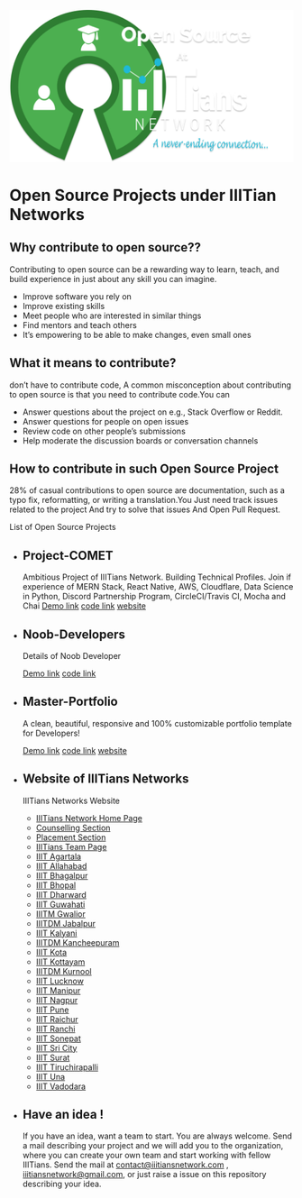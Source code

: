 ![os at IIIT](img/logo/Open-sourse.png)
# Open Source Projects under IIITian Networks


## Why contribute to open source??
Contributing to open source can be a rewarding way to learn, teach, and build experience in just about any skill you can imagine.
- Improve software you rely on
- Improve existing skills
- Meet people who are interested in similar things
- Find mentors and teach others
- It’s empowering to be able to make changes, even small ones

## What it means to contribute?
don’t have to contribute code, A common misconception about contributing to open source is that you need to contribute code.You can
- Answer questions about the project on e.g., Stack Overflow or Reddit.
- Answer questions for people on open issues
- Review code on other people’s submissions
- Help moderate the discussion boards or conversation channels

## How to contribute in such Open Source Project
28% of casual contributions to open source are documentation, such as a typo fix, reformatting, or writing a translation.You Just need track issues related to the project And try to solve that issues And Open Pull Request.



List of Open Source Projects

- ## Project-COMET
  Ambitious Project of IIITians Network. Building Technical Profiles. Join if experience of MERN Stack, React Native, AWS, Cloudflare, Data Science in Python, Discord Partnership Program, CircleCI/Travis CI, Mocha and Chai
  [Demo link](https://projectcomet.in/)
  [code link](https://github.com/Project-COMET-IIITiansNetwork/WelcomePage)
  [website](https://projectcomet.in/)

- ## Noob-Developers
  Details of Noob Developer
  
  [Demo link]()
  [code link]()


- ## Master-Portfolio
  A clean, beautiful, responsive and 100% customizable portfolio template for Developers!

  [Demo link](https://vima.netlify.app/)
  [code link](https://github.com/vimalverma558/Master-Portfolio)
  [website](https://master-portfolio.js.org/)


- ## Website of IIITians Networks</H2>
  IIITians Networks Website
  
    - <a href="https://github.com/IIITians-Network/Home-Page-Website">IIITians Network Home Page</a>
    - <a href="https://github.com/IIITians-Network/Counselling">Counselling Section</a>
    - <a href="https://github.com/IIITians-Network/Placement">Placement Section</a>
    - <a href="https://github.com/IIITians-Network/Team">IIITians Team Page</a>
    - <a href="https://agartala.iiitiansnetwork.com/">IIIT Agartala</a>
    - <a href="https://allahabad.iiitiansnetwork.com/">IIIT Allahabad</a>
    - <a href="https://bhagalpur.iiitiansnetwork.com/">IIIT Bhagalpur</a>
    - <a href="https://bhopal.iiitiansnetwork.com/">IIIT Bhopal</a>
    - <a href="https://dharward.iiitiansnetwork.com/">IIIT Dharward</a>
    - <a href="https://guwahati.iiitiansnetwork.com/">IIIT Guwahati</a>
    - <a href="https://gwalior.iiitiansnetwork.com/">IIITM Gwalior</a>
    - <a href="https://jabalpur.iiitiansnetwork.com/">IIITDM Jabalpur</a>
    - <a href="https://kalyani.iiitiansnetwork.com/">IIIT Kalyani</a>
    - <a href="https://kancheepuram.iiitiansnetwork.com/">IIITDM Kancheepuram</a>
    - <a href="https://kota.iiitiansnetwork.com/">IIIT Kota</a>
    - <a href="https://kottayam.iiitiansnetwork.com/">IIIT Kottayam</a>
    - <a href="https://kurnool.iiitiansnetwork.com/">IIITDM Kurnool</a>
    - <a href="https://lucknow.iiitiansnetwork.com/">IIIT Lucknow</a>
    - <a href="https://manipur.iiitiansnetwork.com/">IIIT Manipur</a>
    - <a href="https://nagpur.iiitiansnetwork.com/">IIIT Nagpur</a>
    - <a href="https://pune.iiitiansnetwork.com/">IIIT Pune</a>
    - <a href="https://raichur.iiitiansnetwork.com/">IIIT Raichur</a>
    - <a href="https://ranchi.iiitiansnetwork.com/">IIIT Ranchi</a>
    - <a href="https://sonepat.iiitiansnetwork.com/">IIIT Sonepat</a>
    - <a href="https://sricity.iiitiansnetwork.com/">IIIT Sri City</a>
    - <a href="https://surat.iiitiansnetwork.com/">IIIT Surat</a>
    - <a href="https://tiruchirapalli.iiitiansnetwork.com/">IIIT Tiruchirapalli</a>
    - <a href="https://una.iiitiansnetwork.com/">IIIT Una</a>
    - <a href="https://vadodra.iiitiansnetwork.com/">IIIT Vadodara</a>
    

- ## Have an idea !
  If you have an idea, want a team to start. You are always welcome.
  Send a mail describing your project and we will add you to the organization, where you can create your own team and start working with fellow IIITians.
  Send the mail at contact@iiitiansnetwork.com , iiitiansnetwork@gmail.com, or just raise a issue on this repository describing your idea. 
<!-- - ## Prime-num
  prime-num is an math library for JavaScript and Node.js. It help you to find all prime number.  
  
  [Demo link](https://www.npmjs.com/package/prime-num)
  [code link](https://github.com/letskhabar/prime-num) -->

